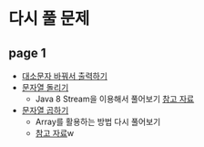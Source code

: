 # 다시 풀 문제

## page 1
- [대소문자 바꿔서 출력하기](https://school.programmers.co.kr/learn/courses/30/lessons/181949)
- [문자열 돌리기](https://school.programmers.co.kr/learn/courses/30/lessons/181945)
  - Java 8 Stream을 이용해서 풀어보기 [참고 자료](https://www.geeksforgeeks.org/convert-a-string-to-a-list-of-characters-in-java/)
- [문자열 곱하기](https://school.programmers.co.kr/learn/courses/30/lessons/181940)
  - Array를 활용하는 방법 다시 풀어보기
  - [참고 자료](https://www.digitalocean.com/community/tutorials/java-string-array-to-string)w